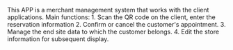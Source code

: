 This APP is a merchant management system that works with the client applications. Main functions: 1. Scan the QR code on the client, enter the reservation information 2. Confirm or cancel the customer's appointment. 3. Manage the end site data to which the customer belongs. 4. Edit the store information for subsequent display.
